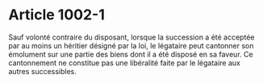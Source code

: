 # Article 1002-1

Sauf volonté contraire du disposant, lorsque la succession a été acceptée par au moins un héritier désigné par la loi, le légataire peut cantonner son émolument sur une partie des biens dont il a été disposé en sa faveur. Ce cantonnement ne constitue pas une libéralité faite par le légataire aux autres successibles.